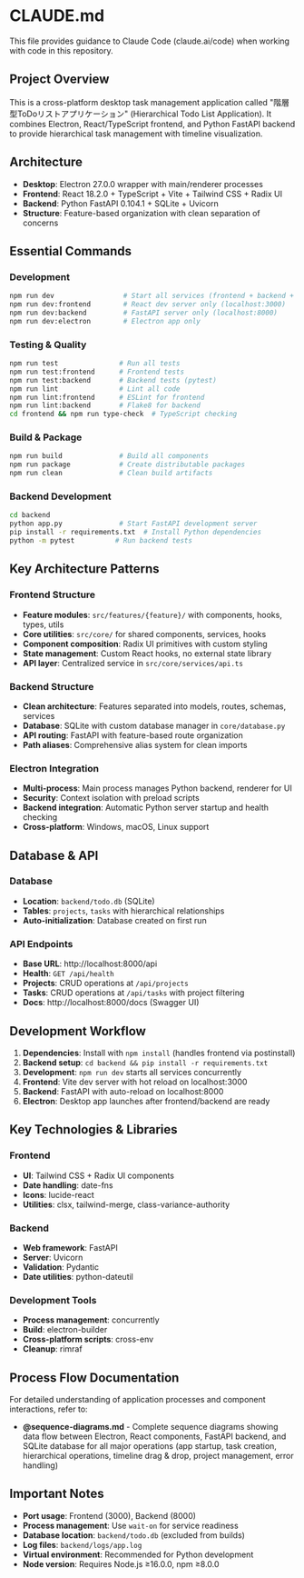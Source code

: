 # CLAUDE.md

This file provides guidance to Claude Code (claude.ai/code) when working with code in this repository.

## Project Overview

This is a cross-platform desktop task management application called "階層型ToDoリストアプリケーション" (Hierarchical Todo List Application). It combines Electron, React/TypeScript frontend, and Python FastAPI backend to provide hierarchical task management with timeline visualization.

## Architecture

- **Desktop**: Electron 27.0.0 wrapper with main/renderer processes
- **Frontend**: React 18.2.0 + TypeScript + Vite + Tailwind CSS + Radix UI
- **Backend**: Python FastAPI 0.104.1 + SQLite + Uvicorn
- **Structure**: Feature-based organization with clean separation of concerns


## Essential Commands

### Development
```bash
npm run dev                 # Start all services (frontend + backend + electron)
npm run dev:frontend        # React dev server only (localhost:3000)
npm run dev:backend         # FastAPI server only (localhost:8000)
npm run dev:electron        # Electron app only
```

### Testing & Quality
```bash
npm run test               # Run all tests
npm run test:frontend      # Frontend tests
npm run test:backend       # Backend tests (pytest)
npm run lint               # Lint all code
npm run lint:frontend      # ESLint for frontend
npm run lint:backend       # Flake8 for backend
cd frontend && npm run type-check  # TypeScript checking
```

### Build & Package
```bash
npm run build              # Build all components
npm run package            # Create distributable packages
npm run clean              # Clean build artifacts
```

### Backend Development
```bash
cd backend
python app.py              # Start FastAPI development server
pip install -r requirements.txt  # Install Python dependencies
python -m pytest          # Run backend tests
```

## Key Architecture Patterns

### Frontend Structure
- **Feature modules**: `src/features/{feature}/` with components, hooks, types, utils
- **Core utilities**: `src/core/` for shared components, services, hooks
- **Component composition**: Radix UI primitives with custom styling
- **State management**: Custom React hooks, no external state library
- **API layer**: Centralized service in `src/core/services/api.ts`

### Backend Structure
- **Clean architecture**: Features separated into models, routes, schemas, services
- **Database**: SQLite with custom database manager in `core/database.py`
- **API routing**: FastAPI with feature-based route organization
- **Path aliases**: Comprehensive alias system for clean imports

### Electron Integration
- **Multi-process**: Main process manages Python backend, renderer for UI
- **Security**: Context isolation with preload scripts
- **Backend integration**: Automatic Python server startup and health checking
- **Cross-platform**: Windows, macOS, Linux support

## Database & API

### Database
- **Location**: `backend/todo.db` (SQLite)
- **Tables**: `projects`, `tasks` with hierarchical relationships
- **Auto-initialization**: Database created on first run

### API Endpoints
- **Base URL**: http://localhost:8000/api
- **Health**: `GET /api/health`
- **Projects**: CRUD operations at `/api/projects`
- **Tasks**: CRUD operations at `/api/tasks` with project filtering
- **Docs**: http://localhost:8000/docs (Swagger UI)

## Development Workflow

1. **Dependencies**: Install with `npm install` (handles frontend via postinstall)
2. **Backend setup**: `cd backend && pip install -r requirements.txt`
3. **Development**: `npm run dev` starts all services concurrently
4. **Frontend**: Vite dev server with hot reload on localhost:3000
5. **Backend**: FastAPI with auto-reload on localhost:8000
6. **Electron**: Desktop app launches after frontend/backend are ready

## Key Technologies & Libraries

### Frontend
- **UI**: Tailwind CSS + Radix UI components
- **Date handling**: date-fns
- **Icons**: lucide-react
- **Utilities**: clsx, tailwind-merge, class-variance-authority

### Backend
- **Web framework**: FastAPI
- **Server**: Uvicorn
- **Validation**: Pydantic
- **Date utilities**: python-dateutil

### Development Tools
- **Process management**: concurrently
- **Build**: electron-builder
- **Cross-platform scripts**: cross-env
- **Cleanup**: rimraf

## Process Flow Documentation

For detailed understanding of application processes and component interactions, refer to:
- **@sequence-diagrams.md** - Complete sequence diagrams showing data flow between Electron, React components, FastAPI backend, and SQLite database for all major operations (app startup, task creation, hierarchical operations, timeline drag & drop, project management, error handling)

## Important Notes

- **Port usage**: Frontend (3000), Backend (8000)
- **Process management**: Use `wait-on` for service readiness
- **Database location**: `backend/todo.db` (excluded from builds)
- **Log files**: `backend/logs/app.log`
- **Virtual environment**: Recommended for Python development
- **Node version**: Requires Node.js ≥16.0.0, npm ≥8.0.0